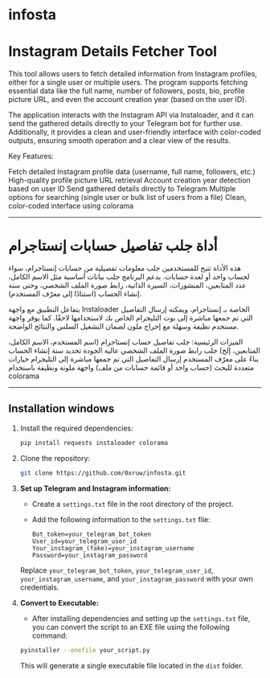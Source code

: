 # infosta

<h1> Instagram Details Fetcher Tool </h1>
<p>
This tool allows users to fetch detailed information from Instagram profiles, either for a single user or multiple users. The program supports fetching essential data like the full name, number of followers, posts, bio, profile picture URL, and even the account creation year (based on the user ID).

The application interacts with the Instagram API via Instaloader, and it can send the gathered details directly to your Telegram bot for further use. Additionally, it provides a clean and user-friendly interface with color-coded outputs, ensuring smooth operation and a clear view of the results.

Key Features:

Fetch detailed Instagram profile data (username, full name, followers, etc.)
High-quality profile picture URL retrieval
Account creation year detection based on user ID
Send gathered details directly to Telegram
Multiple options for searching (single user or bulk list of users from a file)
Clean, color-coded interface using colorama
</p>

-----------------------------------------------------------------------------------------------------------------------------------------------------------------------------------------------------------------------------------------------

<h1>أداة جلب تفاصيل حسابات إنستاجرام</h1>

<p>

هذه الأداة تتيح للمستخدمين جلب معلومات تفصيلية من حسابات إنستاجرام، سواء لحساب واحد أو لعدة حسابات. يدعم البرنامج جلب بيانات أساسية مثل الاسم الكامل، عدد المتابعين، المنشورات، السيرة الذاتية، رابط صورة الملف الشخصي، وحتى سنة إنشاء الحساب (استنادًا إلى معرّف المستخدم).

يتفاعل التطبيق مع واجهة Instaloader الخاصة بـ إنستاجرام، ويمكنه إرسال التفاصيل التي تم جمعها مباشرة إلى بوت التليجرام الخاص بك لاستخدامها لاحقًا. كما يوفر واجهة مستخدم نظيفة وسهلة مع إخراج ملون لضمان التشغيل السلس والنتائج الواضحة.

الميزات الرئيسية:
جلب تفاصيل حساب إنستاجرام (اسم المستخدم، الاسم الكامل، المتابعين، إلخ)
جلب رابط صورة الملف الشخصي عالية الجودة
تحديد سنة إنشاء الحساب بناءً على معرّف المستخدم
إرسال التفاصيل التي تم جمعها مباشرة إلى التليجرام
خيارات متعددة للبحث (حساب واحد أو قائمة حسابات من ملف)
واجهة ملونة ونظيفة باستخدام colorama
</p>


-----------------------------------------------------------------------------------------------------------------------------------------------------------------------------------------------------------------------------------------------

## Installation windows

1. Install the required dependencies:
   ```bash
   pip install requests instaloader colorama
   ```

2. Clone the repository:
   ```bash
   git clone https://github.com/0xruw/infosta.git
   ```

3. **Set up Telegram and Instagram information:**
   - Create a `settings.txt` file in the root directory of the project.
   - Add the following information to the `settings.txt` file:

     ```
     Bot_token=your_telegram_bot_token
     User_id=your_telegram_user_id
     Your_instagram_(fake)=your_instagram_username
     Password=your_instagram_password
     ```

   Replace `your_telegram_bot_token`, `your_telegram_user_id`, `your_instagram_username`, and `your_instagram_password` with your own credentials.

4. **Convert to Executable:**
   - After installing dependencies and setting up the `settings.txt` file, you can convert the script to an EXE file using the following command:
   ```bash
   pyinstaller --onefile your_script.py
   ```
   This will generate a single executable file located in the `dist` folder.

